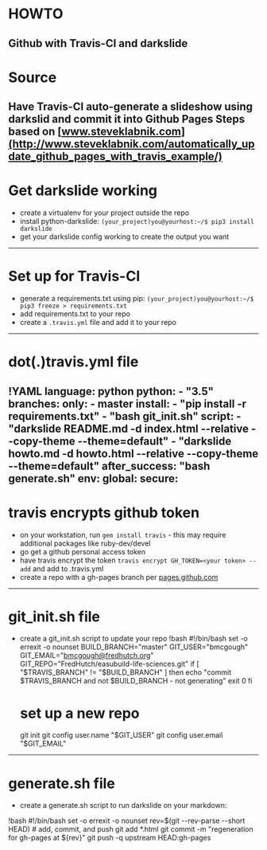 # HOWTO 
Github with Travis-CI and darkslide
---
# Source
Have Travis-CI auto-generate a slideshow using darkslid and commit it into Github Pages
Steps based on [www.steveklabnik.com](http://www.steveklabnik.com/automatically_update_github_pages_with_travis_example/)
---
# Get darkslide working
   * create a virtualenv for your project outside the repo
   * install python-darkslide: ```(your_project)you@yourhost:~/$ pip3 install darkslide```
   * get your darkslide config working to create the output you want
---
# Set up for Travis-CI
   * generate a requirements.txt using pip: ```(your_project)you@yourhost:~/$ pip3 freeze > requirements.txt```
   * add requirements.txt to your repo
   * create a `.travis.yml` file and add it to your repo
---
# dot(.)travis.yml file
   !YAML
      language: python
      python:
        - "3.5"
      branches:
        only:
        - master
      install:
        - "pip install -r requirements.txt"
        - "bash git_init.sh"
      script:
        - "darkslide README.md -d index.html --relative --copy-theme --theme=default"
        - "darkslide howto.md -d howto.html --relative --copy-theme --theme=default"
      after_success: "bash generate.sh"
      env:
        global:
          secure:
            <encrypted string from travis encrypt goes here>
---
# travis encrypts github token
   * on your workstation, run ```gem install travis``` - this may require additional packages like ruby-dev/devel
   * go get a github personal access token
   * have travis encrypt the token ```travis encrypt GH_TOKEN=<your token> --add``` and add to .travis.yml
   * create a repo with a gh-pages branch per [pages.github.com](https://pages.github.com/)
---
# git_init.sh file
   * create a git_init.sh script to update your repo
   !bash
      #!/bin/bash
      set -o errexit -o nounset
      BUILD_BRANCH="master"
      GIT_USER="bmcgough"
      GIT_EMAIL="bmcgough@fredhutch.org"
      GIT_REPO="FredHutch/easubuild-life-sciences.git"
      if [ "$TRAVIS_BRANCH" != "$BUILD_BRANCH" ]
      then
        echo "commit $TRAVIS_BRANCH and not $BUILD_BRANCH - not generating"
        exit 0
      fi
      # set up a new repo
      git init
      git config user.name "$GIT_USER"
      git config user.email "$GIT_EMAIL"
---
# generate.sh file
   * create a generate.sh script to run darkslide on your markdown:

   !bash
      #!/bin/bash
      set -o errexit -o nounset
      rev=$(git --rev-parse --short HEAD)
      # add, commit, and push
      git add *.html
      git commit -m "regeneration for gh-pages at ${rev}"
      git push -q upstream HEAD:gh-pages

